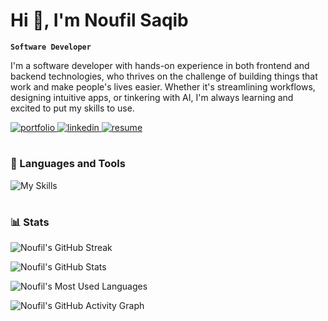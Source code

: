 # Hi 👋, I'm Noufil Saqib

**`Software Developer`**

I'm a software developer with hands-on experience in both frontend and backend technologies, who thrives on the challenge of building things that work and make people's lives easier. Whether it's streamlining workflows, designing intuitive apps, or tinkering with AI, I'm always learning and excited to put my skills to use.

<div>
  <a href="https://noufilsaqib.com/" target="_blank">
    <img src="https://img.shields.io/badge/portfolio-000000?style=for-the-badge&logo=About.me&logoColor=white" alt="portfolio" />
  </a>
  <a href="https://www.linkedin.com/in/muhammad-noufil-saqib/" target="_blank">
    <img src="https://img.shields.io/badge/linkedin-1e77b5?style=for-the-badge&logo=linkedin&logoColor=white" alt="linkedin" />
  </a>
  <a href="https://noufilsaqib.com/assets/Resume_v7.pdf" target="_blank">
    <img src="https://img.shields.io/badge/resume-000000?style=for-the-badge&logo=files&logoColor=white" alt="resume" />
  </a>
</div>

#

### 🧰 Languages and Tools
![My Skills](https://skillicons.dev/icons?i=html,css,js,py,c,java,kotlin,php,ts,react,nextjs,nodejs,express,redux,django,flask,flutter,prisma,mysql,postgres,mongodb,firebase,pytorch,tensorflow,opencv,sklearn,jquery,tailwind,sass,aws)

#

### 📊 Stats

![Noufil's GitHub Streak](https://streak-stats.demolab.com?user=noufilsaqib&theme=tokyonight&border_radius=4.5)

![Noufil's GitHub Stats](https://github-readme-stats.vercel.app/api?username=noufilsaqib&show_icons=true&locale=en&theme=tokyonight)

![Noufil's Most Used Languages](https://github-readme-stats.vercel.app/api/top-langs?username=noufilsaqib&show_icons=true&locale=en&layout=compact&theme=tokyonight)

![Noufil's GitHub Activity Graph](https://github-readme-activity-graph.vercel.app/graph?username=noufilsaqib&theme=tokyo-night&area=true&radius=8)

<!---
#

### Projects
![Noufil's Intelliscan Repository](https://github-readme-stats.vercel.app/api/pin/?username=noufilsaqib&repo=intelliscan&theme=tokyonight)
![Noufil's Kindr Repository](https://github-readme-stats.vercel.app/api/pin/?username=noufilsaqib&repo=kindr&theme=tokyonight)
![Noufil's Baaj Repository](https://github-readme-stats.vercel.app/api/pin/?username=noufilsaqib&repo=yvr-hacks-2024&theme=tokyonight)
![Noufil's Ora Repository](https://github-readme-stats.vercel.app/api/pin/?username=noufilsaqib&repo=qds_hacks_2024&theme=tokyonight)
-->

